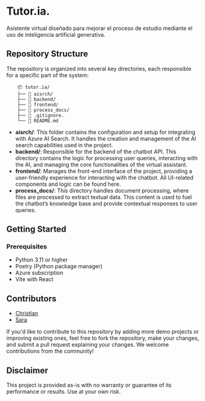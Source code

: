 # Tutor.ia.
Asistente virtual diseñado para mejorar el proceso de estudio mediante el uso de inteligencia artificial generativa.

## Repository Structure

The repository is organized into several key directories, each responsible for a specific part of the system:

```
    📦 tutor.ia/
    ├── 📂 aisrch/
    ├── 📂 backend/
    ├── 📂 frontend/
    ├── 📂 process_docs/
    ├── 📄 .gitignore.
    └── 📄 README.md
```

- **aisrch/**: This folder contains the configuration and setup for integrating with Azure AI Search. It handles the creation and management of the AI search capabilities used in the project.
- **backend/**: Responsible for the backend of the chatbot API. This directory contains the logic for processing user queries, interacting with the AI, and managing the core functionalities of the virtual assistant.
- **frontend/**: Manages the front-end interface of the project, providing a user-friendly experience for interacting with the chatbot. All UI-related components and logic can be found here.
- **process_docs/**: This directory handles document processing, where files are processed to extract textual data. This content is used to fuel the chatbot’s knowledge base and provide contextual responses to user queries.

## Getting Started

### Prerequisites

- Python 3.11 or higher
- Poetry (Python package manager)
- Azure subscription
- Vite with React


## Contributors
- [Christian](https://twitter.com/ccarballolozano)
- [Sara](https://twitter.com/sara_sanluis)

If you'd like to contribute to this repository by adding more demo projects or improving existing ones, feel free to fork the repository, make your changes, and submit a pull request explaining your changes. We welcome contributions from the community!

## Disclaimer
This project is provided as-is with no warranty or guarantee of its performance or results. Use at your own risk.
